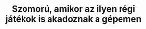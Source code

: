 ---
layout: riddle
title: Szomorú, amikor az ilyen régi játékok is akadoznak a gépemen
sha256: 5d973bbcfaeaa31d07983e3fc86831978ab6c849c48eafae495b4fac553bf7d5
image: normal_946b6650dad4bc3a.png
creator: Kozaróczy Zsolt
year: 2015
---